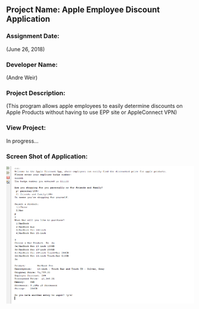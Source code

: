 ## Project Name:  Apple Employee Discount Application


### Assignment Date:  
(June 26, 2018)

### Developer Name:  
(Andre Weir)

### Project Description:
(This program allows apple employees to easily determine discounts on Apple Products without having to use EPP site or AppleConnect VPN)

### View Project:
In progress...

### Screen Shot of Application:
![Test Score Application Picture](appleapp_screenshot.PNG)